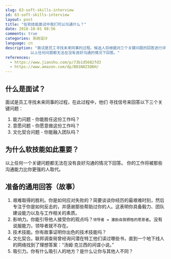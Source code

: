 ```yaml
---
slug: 63-soft-skills-interview
id: 63-soft-skills-interview
layout: post
title: "在软技能面试中我们可以沟通什么？"
date: 2018-10-01 08:56
comments: true
categories: 系统设计
language: cn
description: "面试是员工寻找未来同事的过程。候选人将根据对三个关键问题的回答进行评估：能力、意愿和文化契合。 
           以上任何问题都无法在没有良好沟通的情况下回答。"
references:
  - https://www.jianshu.com/p/73b1d5682fd3
  - https://www.amazon.com/dp/B01NAI5Q6H/
---
```


## 什么是面试？

面试是员工寻找未来同事的过程，在此过程中，他们
寻找信号来回答以下三个关键问题：

1. 能力问题 - 你能胜任这份工作吗？
2. 意愿问题 - 你愿意做这份工作吗？
3. 文化契合问题 - 你能融入团队吗？



## 为什么软技能如此重要？

以上任何一个关键问题都无法在没有良好沟通的情况下回答。
你的工作将被那些沟通能力比你更强的人取代。



## 准备的通用回答（故事）

1. 艰难取得的胜利。你是如何应对失败的？简要谈谈你经历的最艰难时刻，然后专注于你是如何反击的，并感谢那些帮助过你的人。这表明你具备毅力、团队建设能力以及与工作相关的素质。
2. 影响力。你能引导他人接受你的观点吗？`领导者 = 激励自我牺牲的愿景者`。没有说服能力，领导者就不存在。
3. 技术技能。你有故事证明你出色的技术技能吗？
4. 文化契合。联邦调查局曾经询问潜在特工他们读过哪些书，直到一个地下线人的网络找到了理想答案：“汤姆·克兰西的间谍小说。”
5. 吸引力。你有什么吸引人的地方？是什么让你与其他人不同？